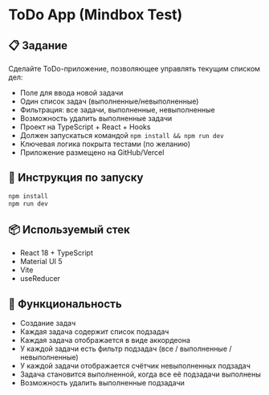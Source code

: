 # ToDo App (Mindbox Test)

## 📋 Задание

Сделайте ToDo-приложение, позволяющее управлять текущим списком дел:

- Поле для ввода новой задачи
- Один список задач (выполненные/невыполненные)
- Фильтрация: все задачи, выполненные, невыполненные
- Возможность удалить выполненные задачи
- Проект на TypeScript + React + Hooks
- Должен запускаться командой `npm install && npm run dev`
- Ключевая логика покрыта тестами (по желанию)
- Приложение размещено на GitHub/Vercel

## 🚀 Инструкция по запуску

```bash
npm install
npm run dev
```

## 📦 Используемый стек

- React 18 + TypeScript
- Material UI 5
- Vite
- useReducer

## 🧠 Функциональность

- Создание задач
- Каждая задача содержит список подзадач
- Каждая задача отображается в виде аккордеона
- У каждой задачи есть фильтр подзадач (все / выполненные / невыполненные)
- У каждой задачи отображается счётчик невыполненных подзадач
- Задача становится выполненной, когда все её подзадачи выполнены
- Возможность удалить выполненные подзадачи
